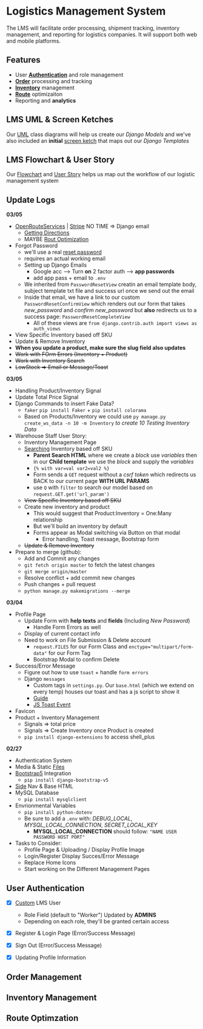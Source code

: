 # Logistics Management System 

The LMS will facilitate order processing, shipment tracking, inventory management, and reporting for logistics companies. It will support both web and mobile platforms.


## Features 
- User [**Authentication**](#user-authentication) and role management 
- [**Order**](#order-management) processing and tracking 
- [**Inventory**](#inventory-management) management 
- [**Route**](#route-optimzation) optimizaiton 
- Reporting and **analytics**

## LMS UML & Screen Ketches 

Our [UML](UML%20&%20Sketches/lms_uml.PNG) class diagrams will help us create our *Django Models* and we've also included an **initial** [screen ketch](UML%20&%20Sketches/lms_sketch.png) that maps out our *Django Templates* 

## LMS Flowchart & User Story 

Our [Flowchart](flowchart_&_usecase/TekBasic_-_Flowchart.jpg) and [User Story](flowchart_&_usecase/tek_basic_LMS_spreadsheet.png) helps us map out the workflow of our logistic management system 

## Update Logs 
**03/05**
- [OpenRouteServices](https://openrouteservice.org/) | [Stripe](https://stripe.com/) NO TIME => Django email 
  -  [Getting Directions](https://www.youtube.com/watch?v=xBxWuq8SR6k)
  -  MAYBE [Rout Optimization](https://youtu.be/OOCvhc0k1R4?si=UVgdZ-y9n1AZDisy)
- Forgot Password 
  - we'll use a real [reset password](https://dev.to/earthcomfy/django-reset-password-3k0l) 
  - requires an actual working email 
  - Setting up Django Emails 
    - Google acc --> Turn **on** 2 factor auth --> **app passwords**
    - add app pass + email to `.env`  
  - We inherited from `PasswordResetView` creatin an email template body, subject template txt file and success url once we send out the email
  - Inside that email, we have a link to our custom `PasswordResetConfirmView` which renders out our form that takes *new_password* and *confirm new_password* but **also** redirects us to a success page: `PasswordResetCompleteView` 
    - All of these views are `from django.contrib.auth import views as auth_views`
- View Specific Inventory based off SKU
- Update & Remove Inventory
- **When you update a product, make sure the slug field also updates**
- ~~Work with FOrm Errors (Inventory + Product)~~
- ~~Work with Inventory Search~~
- ~~LowStock => Email or Message/Toast~~

**03/05**
- Handling Product/Inventory Signal 
- Update Total Price Signal 
- Django Commands to insert Fake Data?
  - `faker` `pip install Faker` + `pip install colorama`
  - Based on Products/Inventory we could use `py manage.py create_ws_data -n 10 -m Inventory` *to create 10 Testing Inventory Data* 
- Warehouse Staff User Story:
  -  Inventory Management Page 
  -  [Searching](https://learndjango.com/tutorials/django-search-tutorial) Inventory based off SKU 
     - **Parent Search HTML** where we create a *block* use *variables* then in our **Child template** we use the *block* and supply the *variables*
     - `{% with var=val var2=val2 %}`  
     - Form sends a `GET` request without a *csrf token* which redirects us BACK to our current page **WITH URL PARAMS**
     - use `Q` with `filter` to search our model based on `request.GET.get('url_param')`   
  - ~~View Specific Inventory based off SKU~~
  -  Create new inventory and product
     - This would suggest that Product:Inventory = One:Many relationship 
     - But we'll build an inventory by default   
     - Forms appear as Modal switching via Button on that modal 
       - Error handling, Toast message, Bootstrap form  
  -  ~~Update & Remove Inventory~~
-  Prepare to merge (github):
   -  Add and Commit any changes 
   -  `git fetch origin master` to fetch the latest changes 
   -  `git merge origin/master`
   -  Resolve conflict + add commit new changes 
   -  Push changes + pull request 
   -  `python manage.py makemigrations --merge`


**03/04** 
  - Profile Page 
    - Update Form with **help texts** and **fields** (Including *New Password*)
      - Handle Form Errors as well 
    - Display of current contact info 
    - Need to work on File Submission & Delete account 
      - `request.FILES` for our Form Class and `enctype="multipart/form-data"` for our Form Tag  
      - Bootstrap Modal to confirm Delete
  - Success/Error Message 
    - Figure out how to use `toast` + handle `form errors` 
    - Django `messages`
      - Custom tags in `settings.py`. Our `base.html` (which we extend on every temp) houses our toast and has a js script to show it 
      - [Guide](https://stackoverflow.com/questions/67044129/django-messages-bootstrap-toast-how-to-make-it-work)
      - [JS Toast Event](https://joshkaramuth.com/blog/django-messages-toast-htmx/)
  - Favicon
  - Product + Inventory Management 
    - Signals => total price 
    - Signals => Create Inventory once Product is created  
    - `pip install django-extensions` to access shell_plus

**02/27**
  - Authentication System 
  - Media & Static [Files](https://dev.to/emiloju/how-to-handle-media-uploads-in-django-1kpc) 
  - [Bootstrap5](https://www.w3schools.com/django/django_add_bootstrap5.php) Integration 
    - `pip install django-bootstrap-v5` 
  - [Side](https://dev.to/codeply/bootstrap-5-sidebar-examples-38pb) Nav & Base HTML 
  - MySQL Database 
    - `pip install mysqlclient` 
  - Envrionmental Variables
    - `pip install python-dotenv` 
    - Be sure to add a `.env` with: *DEBUG_LOCAL*, *MYSQL_LOCAL_CONNECTION*, *SECRET_LOCAL_KEY*
      - **MYSQL_LOCAL_CONNECTION** should follow: `"NAME USER PASSWORD HOST PORT"`
  - Tasks to Consider:
    - Profile Page & Uploading / Display Profile Image 
    - Login/Register Display Succes/Error Message
    - Replace Home Icons 
    - Start working on the Different Management Pages 


## User Authentication 
- [x] [Custom](https://dev.to/earthcomfy/getting-started-custom-user-model-5hc) LMS User
  - Role Field (default to "Worker") Updated by **ADMINS**
  - Depending on each role, they'll be granted certain access     
- [x] Register & Login Page (Error/Success Message)
- [x] Sign Out (Error/Success Message)
- [x] Updating Profile Information 


## Order Management 

## Inventory Management 

## Route Optimzation 